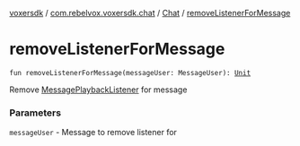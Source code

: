 [voxersdk](../../index.md) / [com.rebelvox.voxersdk.chat](../index.md) / [Chat](index.md) / [removeListenerForMessage](./remove-listener-for-message.md)

# removeListenerForMessage

`fun removeListenerForMessage(messageUser: MessageUser): `[`Unit`](https://kotlinlang.org/api/latest/jvm/stdlib/kotlin/-unit/index.html)

Remove [MessagePlaybackListener](-message-playback-listener/index.md) for message

### Parameters

`messageUser` - Message to remove listener for